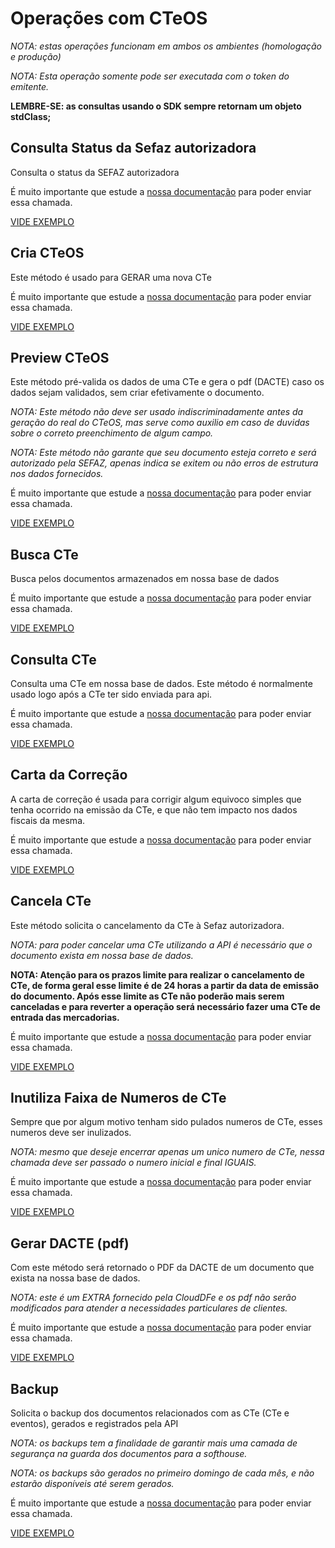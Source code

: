 # Operações com CTeOS

*NOTA: estas operações funcionam em ambos os ambientes (homologação e produção)*

*NOTA: Esta operação somente pode ser executada com o token do emitente.*

**LEMBRE-SE: as consultas usando o SDK sempre retornam um objeto stdClass;**

## Consulta Status da Sefaz autorizadora

Consulta o status da SEFAZ autorizadora

É muito importante que estude a [nossa documentação](https://doc.cloud-dfe.com.br/v1/cteos/#!/1-1) para poder enviar essa chamada.

[VIDE EXEMPLO](https://github.com/cloud-dfe/clouddfe-sdk-php-curl/blob/master/examples/cteos/status.php)

## Cria CTeOS

Este método é usado para GERAR uma nova CTe

É muito importante que estude a [nossa documentação](https://doc.cloud-dfe.com.br/v1/cteos/#!/1-4) para poder enviar essa chamada.

[VIDE EXEMPLO](https://github.com/cloud-dfe/clouddfe-sdk-php-curl/blob/master/examples/cteos/cria.php)

## Preview CTeOS

Este método pré-valida os dados de uma CTe e gera o pdf (DACTE) caso os dados sejam validados, sem criar efetivamente o documento.

*NOTA: Este método não deve ser usado indiscriminadamente antes da geração do real do CTeOS, mas serve como auxilio em caso de duvidas sobre o correto preenchimento de algum campo.*

*NOTA: Este método não garante que seu documento esteja correto e será autorizado pela SEFAZ, apenas indica se exitem ou não erros de estrutura nos dados fornecidos.*

É muito importante que estude a [nossa documentação](https://doc.cloud-dfe.com.br/v1/cteos/#!/1-4) para poder enviar essa chamada.

[VIDE EXEMPLO](https://github.com/cloud-dfe/clouddfe-sdk-php-curl/blob/master/examples/cteos/preview.php)

## Busca CTe

Busca pelos documentos armazenados em nossa base de dados

É muito importante que estude a [nossa documentação](https://doc.cloud-dfe.com.br/v1/cteos/#!/1-5) para poder enviar essa chamada.

[VIDE EXEMPLO](https://github.com/cloud-dfe/clouddfe-sdk-php-curl/blob/master/examples/cteos/busca.php)

## Consulta CTe

Consulta uma CTe em nossa base de dados. Este método é normalmente usado logo após a CTe ter sido enviada para api.

É muito importante que estude a [nossa documentação](https://doc.cloud-dfe.com.br/v1/cteos/#!/1-2) para poder enviar essa chamada.

[VIDE EXEMPLO](https://github.com/cloud-dfe/clouddfe-sdk-php-curl/blob/master/examples/cteos/consulta.php)


## Carta da Correção

A carta de correção é usada para corrigir algum equivoco simples que tenha ocorrido na emissão da CTe, e que não tem impacto nos dados fiscais da mesma.

É muito importante que estude a [nossa documentação](https://doc.cloud-dfe.com.br/v1/cteos/#!/1-7) para poder enviar essa chamada.

[VIDE EXEMPLO](https://github.com/cloud-dfe/clouddfe-sdk-php-curl/blob/master/examples/cteos/correcao.php)

## Cancela CTe

Este método solicita o cancelamento da CTe à Sefaz autorizadora.

*NOTA: para poder cancelar uma CTe utilizando a API é necessário que o documento exista em nossa base de dados.*

**NOTA: Atenção para os prazos limite para realizar o cancelamento de CTe, de forma geral esse limite é de 24 horas a partir da data de emissão do documento. Após esse limite as CTe não poderão mais serem canceladas e para reverter a operação será necessário fazer uma CTe de entrada das mercadorias.**

É muito importante que estude a [nossa documentação](https://doc.cloud-dfe.com.br/v1/cteos/#!/1-6) para poder enviar essa chamada.

[VIDE EXEMPLO](https://github.com/cloud-dfe/clouddfe-sdk-php-curl/blob/master/examples/cteos/cancela.php)


## Inutiliza Faixa de Numeros de CTe

Sempre que por algum motivo tenham sido pulados numeros de CTe, esses numeros deve ser inulizados.

*NOTA: mesmo que deseje encerrar apenas um unico numero de CTe, nessa chamada deve ser passado o numero inicial e final IGUAIS.*

É muito importante que estude a [nossa documentação](https://doc.cloud-dfe.com.br/v1/cteos/#!/1-8) para poder enviar essa chamada.

[VIDE EXEMPLO](https://github.com/cloud-dfe/clouddfe-sdk-php-curl/blob/master/examples/cteos/inutiliza.php)

## Gerar DACTE (pdf)

Com este método será retornado o PDF da DACTE de um documento que exista na nossa base de dados.

*NOTA: este é um EXTRA fornecido pela CloudDFe e os pdf não serão modificados para atender a necessidades particulares de clientes.*

É muito importante que estude a [nossa documentação](https://doc.cloud-dfe.com.br/v1/cteos/#!/1-3) para poder enviar essa chamada.

[VIDE EXEMPLO](https://github.com/cloud-dfe/clouddfe-sdk-php-curl/blob/master/examples/cteos/pdf.php)


## Backup

Solicita o backup dos documentos relacionados com as CTe (CTe e eventos), gerados e registrados pela API

*NOTA: os backups tem a finalidade de garantir mais uma camada de segurança na guarda dos documentos para a softhouse.*

*NOTA: os backups são gerados no primeiro domingo de cada mês, e não estarão disponíveis até serem gerados.*

É muito importante que estude a [nossa documentação](https://doc.cloud-dfe.com.br/v1/cteos/#!/1-10) para poder enviar essa chamada.

[VIDE EXEMPLO](https://github.com/cloud-dfe/clouddfe-sdk-php-curl/blob/master/examples/cteos/backup.php)

